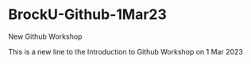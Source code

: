 # BrockU-Github-1Mar23
New Github Workshop

This is a new line to the Introduction to Github Workshop on 1 Mar 2023
